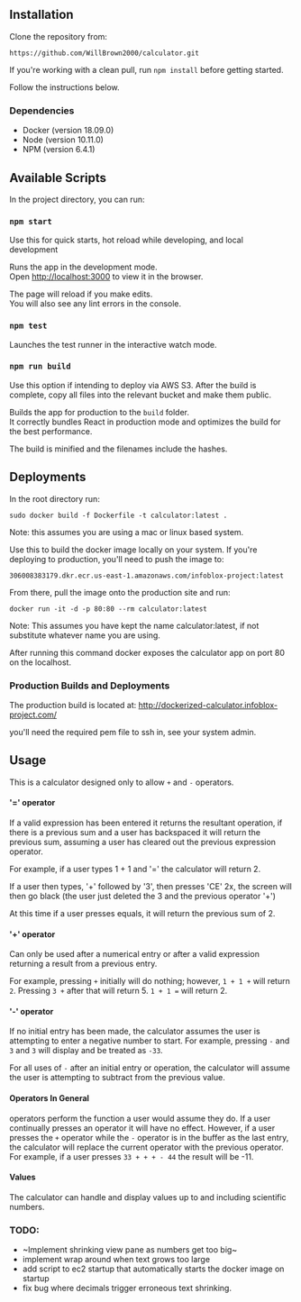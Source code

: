 ## Installation

Clone the repository from:

`https://github.com/WillBrown2000/calculator.git`

If you're working with a clean pull, run `npm install` before getting started.

Follow the instructions below.

### Dependencies

- Docker (version 18.09.0)
- Node (version 10.11.0)
- NPM (version 6.4.1)

## Available Scripts

In the project directory, you can run:

### `npm start`

Use this for quick starts, hot reload while developing, and local development

Runs the app in the development mode.<br>
Open [http://localhost:3000](http://localhost:3000) to view it in the browser.

The page will reload if you make edits.<br>
You will also see any lint errors in the console.

### `npm test`

Launches the test runner in the interactive watch mode.<br>

### `npm run build`

Use this option if intending to deploy via AWS S3.  After the build is complete, copy all files into the relevant bucket and make them public.

Builds the app for production to the `build` folder.<br>
It correctly bundles React in production mode and optimizes the build for the best performance.

The build is minified and the filenames include the hashes.<br>

## Deployments

In the root directory run:

`sudo docker build -f Dockerfile -t calculator:latest .`

Note: this assumes you are using a mac or linux based system.

Use this to build the docker image locally on your system.  If you're deploying to production, you'll need to push the image to:

`306008383179.dkr.ecr.us-east-1.amazonaws.com/infoblox-project:latest`

From there, pull the image onto the production site and run:

`docker run -it -d -p 80:80 --rm calculator:latest`

Note: This assumes you have kept the name calculator:latest, if not substitute whatever name you are using.

After running this command docker exposes the calculator app on port 80 on the localhost.

### Production Builds and Deployments

The production build is located at: http://dockerized-calculator.infoblox-project.com/

you'll need the required pem file to ssh in, see your system admin.

## Usage

This is a calculator designed only to allow `+` and `-` operators.

#### '=' operator

If a valid expression has been entered it returns the resultant operation, if there is a previous sum and a user has backspaced it will return the previous sum, assuming a user has cleared out the previous expression operator.

For example, if a user types 1 + 1 and '=' the calculator will return 2.

If a user then types, '+' followed by '3', then presses 'CE' 2x, the screen will then go black (the user just deleted the 3 and the previous operator '+')

At this time if a user presses equals, it will return the previous sum of 2.

#### '+' operator

Can only be used after a numerical entry or after a valid expression returning a result from a previous entry.  

For example, pressing `+` initially will do nothing; however, `1 + 1 +` will return `2`.  Pressing `3 +` after that will return 5.  `1 + 1 =` will return 2.

#### '-' operator

If no initial entry has been made, the calculator assumes the user is attempting to enter a negative number to start.  For example, pressing `-` and `3` and `3` will display and be treated as `-33`.

For all uses of `-` after an initial entry or operation, the calculator will assume the user is attempting to subtract from the previous value.

#### Operators In General

operators perform the function a user would assume they do.  If a user continually presses an operator it will have no effect.  However, if a user presses the `+` operator while the `-` operator is in the buffer as the last entry, the calculator will replace the current operator with the previous operator.  For example, if a user presses `33 + + + - 44` the result will be -11.

#### Values

The calculator can handle and display values up to and including scientific numbers.  

### TODO:

- ~Implement shrinking view pane as numbers get too big~
- implement wrap around when text grows too large
- add script to ec2 startup that automatically starts the docker image on startup
- fix bug where decimals trigger erroneous text shrinking.
